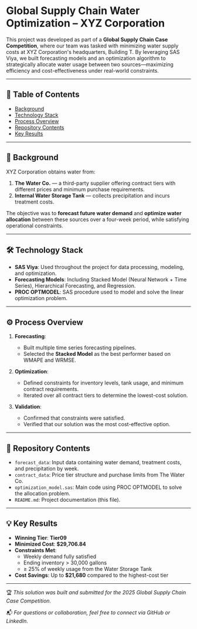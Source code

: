 # Global Supply Chain Water Optimization – XYZ Corporation

This project was developed as part of a **Global Supply Chain Case Competition**, where our team was tasked with minimizing water supply costs at XYZ Corporation's headquarters, Building T. By leveraging SAS Viya, we built forecasting models and an optimization algorithm to strategically allocate water usage between two sources—maximizing efficiency and cost-effectiveness under real-world constraints.

---

## 📌 Table of Contents

- [Background](#-background)
- [Technology Stack](#-technology--stack)
- [Process Overview](#-process--overview)
- [Repository Contents](#-repository-contents)
- [Key Results](#-key-results)

---

## 🏢 Background

XYZ Corporation obtains water from:
1. **The Water Co.** — a third-party supplier offering contract tiers with different prices and minimum purchase requirements.
2. **Internal Water Storage Tank** — collects precipitation and incurs treatment costs.

The objective was to **forecast future water demand** and **optimize water allocation** between these sources over a four-week period, while satisfying operational constraints.

---

## 🛠️ Technology Stack

- **SAS Viya**: Used throughout the project for data processing, modeling, and optimization.
- **Forecasting Models**: Including Stacked Model (Neural Network + Time Series), Hierarchical Forecasting, and Regression.
- **PROC OPTMODEL**: SAS procedure used to model and solve the linear optimization problem.

---

## ⚙️ Process Overview

1. **Forecasting**:
   - Built multiple time series forecasting pipelines.
   - Selected the **Stacked Model** as the best performer based on WMAPE and WRMSE.

2. **Optimization**:
   - Defined constraints for inventory levels, tank usage, and minimum contract requirements.
   - Iterated over all contract tiers to determine the lowest-cost solution.

3. **Validation**:
   - Confirmed that constraints were satisfied.
   - Verified that our solution was the most cost-effective option.

---

## 📁 Repository Contents

- `forecast_data`: Input data containing water demand, treatment costs, and precipitation by week.
- `contract_data`: Price tier structure and purchase limits from The Water Co.
- `optimization_model.sas`: Main code using PROC OPTMODEL to solve the allocation problem.
- `README.md`: Project documentation (this file).

---

## 💡 Key Results

- **Winning Tier**: **Tier09**
- **Minimized Cost**: **$29,706.84**
- **Constraints Met**:
  - Weekly demand fully satisfied
  - Ending inventory > 30,000 gallons
  - ≥ 25% of weekly usage from the Water Storage Tank
- **Cost Savings**: Up to **$21,680** compared to the highest-cost tier

---

🏆 *This solution was built and submitted for the 2025 Global Supply Chain Case Competition.*

📬 *For questions or collaboration, feel free to connect via GitHub or LinkedIn.*
